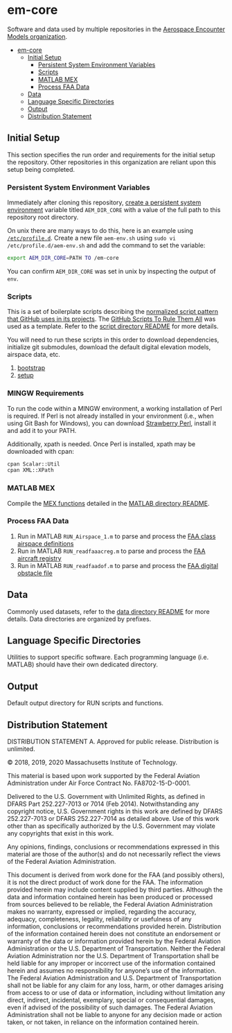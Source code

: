 # em-core

Software and data used by multiple repositories in the [Aerospace Encounter Models organization](https://github.com/Airspace-Encounter-Models).

- [em-core](#em-core)
  - [Initial Setup](#initial-setup)
    - [Persistent System Environment Variables](#persistent-system-environment-variables)
    - [Scripts](#scripts)
    - [MATLAB MEX](#matlab-mex)
    - [Process FAA Data](#process-faa-data)
  - [Data](#data)
  - [Language Specific Directories](#language-specific-directories)
  - [Output](#output)
  - [Distribution Statement](#distribution-statement)

## Initial Setup

This section specifies the run order and requirements for the initial setup the repository. Other repositories in this organization are reliant upon this setup being completed.

### Persistent System Environment Variables

Immediately after cloning this repository, [create a persistent system environment](https://superuser.com/q/284342/44051) variable titled `AEM_DIR_CORE` with a value of the full path to this repository root directory.

On unix there are many ways to do this, here is an example using [`/etc/profile.d`](https://unix.stackexchange.com/a/117473). Create a new file `aem-env.sh` using `sudo vi /etc/profile.d/aem-env.sh` and add the command to set the variable:

```bash
export AEM_DIR_CORE=PATH TO /em-core
```

You can confirm `AEM_DIR_CORE` was set in unix by inspecting the output of `env`.

### Scripts

This is a set of boilerplate scripts describing the [normalized script pattern that GitHub uses in its projects](https://github.blog/2015-06-30-scripts-to-rule-them-all/). The [GitHub Scripts To Rule Them All](https://github.com/github/scripts-to-rule-them-all) was used as a template. Refer to the [script directory README](./script/README.md) for more details.

You will need to run these scripts in this order to download dependencies, initialize git submodules, download the default digital elevation models, airspace data, etc.

1. [bootstrap](./script/README.md#scriptbootstrap)
2. [setup](./script/README.md#scriptsetup)

### MINGW Requirements

To run the code within a MINGW environment, a working installation of Perl is required. If Perl is not already installed in your environment (i.e., when using Git Bash for Windows), you can download [Strawberry Perl](https://strawberryperl.com/), install it and add it to your PATH.

Additionally, xpath is needed. Once Perl is installed, xpath may be downloaded with cpan:

```bash
cpan Scalar::Util
cpan XML::XPath
```
### MATLAB MEX

Compile the [MEX functions](https://www.mathworks.com/help/matlab/call-mex-file-functions.html) detailed in the [MATLAB directory README](./matlab/README.md).

### Process FAA Data

1. Run in MATLAB `RUN_Airspace_1.m` to parse and process the [FAA class airspace definitions](./data/FAA-NASR/README.md)
2. Run in MATLAB `RUN_readfaaacreg.m` to parse and process the [FAA aircraft registry](./data/FAA-AircraftRegistry/README.md)
3. Run in MATLAB `RUN_readfaadof.m` to parse and process the [FAA digital obstacle file](./data/FAA-DOF/README.md)

## Data

Commonly used datasets, refer to the [data directory README](./data/README.md) for more details. Data directories are organized by prefixes.

## Language Specific Directories

Utilities to support specific software. Each programming language (i.e. MATLAB) should have their own dedicated directory.

## Output

Default output directory for RUN scripts and functions.

## Distribution Statement

DISTRIBUTION STATEMENT A. Approved for public release. Distribution is unlimited.

© 2018, 2019, 2020 Massachusetts Institute of Technology.

This material is based upon work supported by the Federal Aviation Administration under Air Force Contract No. FA8702-15-D-0001.

Delivered to the U.S. Government with Unlimited Rights, as defined in DFARS Part 252.227-7013 or 7014 (Feb 2014). Notwithstanding any copyright notice, U.S. Government rights in this work are defined by DFARS 252.227-7013 or DFARS 252.227-7014 as detailed above. Use of this work other than as specifically authorized by the U.S. Government may violate any copyrights that exist in this work.

Any opinions, findings, conclusions or recommendations expressed in this material are those of the author(s) and do not necessarily reflect the views of the Federal Aviation Administration.

This document is derived from work done for the FAA (and possibly others), it is not the direct product of work done for the FAA. The information provided herein may include content supplied by third parties.  Although the data and information contained herein has been produced or processed from sources believed to be reliable, the Federal Aviation Administration makes no warranty, expressed or implied, regarding the accuracy, adequacy, completeness, legality, reliability or usefulness of any information, conclusions or recommendations provided herein. Distribution of the information contained herein does not constitute an endorsement or warranty of the data or information provided herein by the Federal Aviation Administration or the U.S. Department of Transportation.  Neither the Federal Aviation Administration nor the U.S. Department of Transportation shall be held liable for any improper or incorrect use of the information contained herein and assumes no responsibility for anyone’s use of the information. The Federal Aviation Administration and U.S. Department of Transportation shall not be liable for any claim for any loss, harm, or other damages arising from access to or use of data or information, including without limitation any direct, indirect, incidental, exemplary, special or consequential damages, even if advised of the possibility of such damages. The Federal Aviation Administration shall not be liable to anyone for any decision made or action taken, or not taken, in reliance on the information contained herein.
